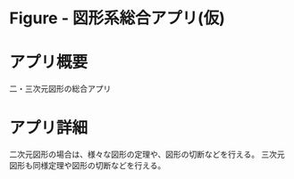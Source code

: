 # Figure - 図形系総合アプリ(仮)

# アプリ概要
二・三次元図形の総合アプリ

# アプリ詳細
二次元図形の場合は、様々な図形の定理や、図形の切断などを行える。
三次元図形も同様定理や図形の切断などを行える。


